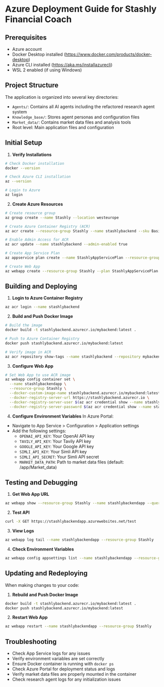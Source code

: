 # Azure Deployment Guide for Stashly Financial Coach

## Prerequisites
- Azure account
- Docker Desktop installed (https://www.docker.com/products/docker-desktop)
- Azure CLI installed (https://aka.ms/installazurecli)
- WSL 2 enabled (if using Windows)

## Project Structure
The application is organized into several key directories:
- `Agents/`: Contains all AI agents including the refactored research agent system
- `Knowledge_base/`: Stores agent personas and configuration files
- `Market_data/`: Contains market data files and analysis tools
- Root level: Main application files and configuration

## Initial Setup

1. **Verify Installations**
```bash
# Check Docker installation
docker --version

# Check Azure CLI installation
az --version

# Login to Azure
az login
```

2. **Create Azure Resources**
```bash
# Create resource group
az group create --name Stashly --location westeurope

# Create Azure Container Registry (ACR)
az acr create --resource-group Stashly --name stashlybackend --sku Basic

# Enable Admin Access for ACR
az acr update --name stashlybackend --admin-enabled true

# Create App Service Plan
az appservice plan create --name StashlyAppServicePlan --resource-group Stashly --sku B1 --is-linux

# Create Web App
az webapp create --resource-group Stashly --plan StashlyAppServicePlan --name stashlybackendapp --deployment-container-image-name stashlybackend.azurecr.io/mybackend:latest
```

## Building and Deploying

1. **Login to Azure Container Registry**
```bash
az acr login --name stashlybackend
```

2. **Build and Push Docker Image**
```bash
# Build the image
docker build -t stashlybackend.azurecr.io/mybackend:latest .

# Push to Azure Container Registry
docker push stashlybackend.azurecr.io/mybackend:latest

# Verify image in ACR
az acr repository show-tags --name stashlybackend --repository mybackend --output table
```

3. **Configure Web App**
```bash
# Set Web App to use ACR image
az webapp config container set \
  --name stashlybackendapp \
  --resource-group Stashly \
  --docker-custom-image-name stashlybackend.azurecr.io/mybackend:latest \
  --docker-registry-server-url https://stashlybackend.azurecr.io \
  --docker-registry-server-user $(az acr credential show --name stashlybackend --query "username" --output tsv) \
  --docker-registry-server-password $(az acr credential show --name stashlybackend --query "passwords[0].value" --output tsv)
```

4. **Configure Environment Variables**
In Azure Portal:
- Navigate to App Service > Configuration > Application settings
- Add the following settings:
  - `OPENAI_API_KEY`: Your OpenAI API key
  - `TAVILY_API_KEY`: Your Tavily API key
  - `GOOGLE_API_KEY`: Your Google API key
  - `SIMLI_API_KEY`: Your Simli API key
  - `SIMLI_API_SECRET`: Your Simli API secret
  - `MARKET_DATA_PATH`: Path to market data files (default: /app/Market_data)

## Testing and Debugging

1. **Get Web App URL**
```bash
az webapp show --resource-group Stashly --name stashlybackendapp --query defaultHostName -o tsv
```

2. **Test API**
```bash
curl -X GET https://stashlybackendapp.azurewebsites.net/test
```

3. **View Logs**
```bash
az webapp log tail --name stashlybackendapp --resource-group Stashly
```

4. **Check Environment Variables**
```bash
az webapp config appsettings list --name stashlybackendapp --resource-group Stashly --output table
```

## Updating and Redeploying

When making changes to your code:

1. **Rebuild and Push Docker Image**
```bash
docker build -t stashlybackend.azurecr.io/mybackend:latest .
docker push stashlybackend.azurecr.io/mybackend:latest
```

2. **Restart Web App**
```bash
az webapp restart --name stashlybackendapp --resource-group Stashly
```

## Troubleshooting
- Check App Service logs for any issues
- Verify environment variables are set correctly
- Ensure Docker container is running with `docker ps`
- Check Azure Portal for deployment status and logs
- Verify market data files are properly mounted in the container
- Check research agent logs for any initialization issues 